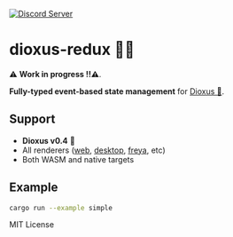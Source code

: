 [![Discord Server](https://img.shields.io/discord/1015005816094478347.svg?logo=discord&style=flat-square)](https://discord.gg/TjuBM6FNYN)

# dioxus-redux 🦀🧰

⚠️ **Work in progress !!⚠️**.

**Fully-typed event-based state management** for [Dioxus 🧬](https://dioxuslabs.com/).

## Support

- **Dioxus v0.4** 🧬
- All renderers ([web](https://dioxuslabs.com/learn/0.4/getting_started/wasm), [desktop](https://dioxuslabs.com/learn/0.4/getting_started/desktop), [freya](https://github.com/marc2332/freya), etc)
- Both WASM and native targets

## Example

```bash	
cargo run --example simple
```

MIT License